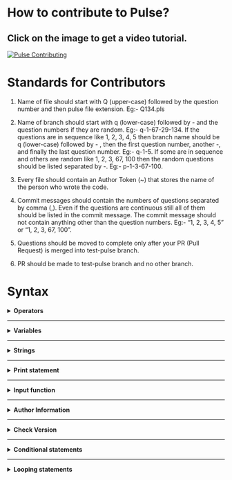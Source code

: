 # How to contribute to Pulse?

## Click on the image to get a video tutorial.

[![Pulse Contributing](https://img.youtube.com/vi/tG_y5o9qkNk/0.jpg)](https://youtu.be/tG_y5o9qkNk)

# Standards for Contributors

1) Name of file should start with Q (upper-case) followed by the question number and then pulse file extension. Eg:- Q134.pls

2) Name of branch should start with q (lower-case) followed by - and the question numbers if they are random. Eg:- q-1-67-29-134. If the questions are in sequence like 1, 2, 3, 4, 5 then branch name should be q (lower-case) followed by - , then the first question number, another -, and finally the last question number. Eg:- q-1-5. If some are in sequence and others are random like 1, 2, 3, 67, 100 then the random questions should be listed separated by -. Eg:- p-1-3-67-100.

3) Every file should contain an Author Token (~) that stores the name of the person who wrote the code.

4) Commit messages should contain the numbers of questions separated by comma (,). Even if the questions are continuous still all of them should be listed in the commit message. The commit message should not contain anything other than the question numbers. Eg:- “1, 2, 3, 4, 5” or “1, 2, 3, 67, 100”.

5) Questions should be moved to complete only after your PR (Pull Request) is merged into test-pulse branch.

6) PR should be made to test-pulse branch and no other branch.

# Syntax

<details>
  <summary><b>Operators</b></summary>

  ### Arithmetic operators

  1) Addition operator (+):-

  ```console
  1 + 2
  ```
  <b>Result = 3</b>

  2) Subtraction operator (-):-

  ```console
  1 - 2
  ```
  <b>Result = -1</b>

  3) Multiplication operator (*):-

  ```console
  1 * 2
  ```
  <b>Result = 2</b>

  4) Division operator (/):-

  ```console
  1 / 2
  ```
  <b>Result = 0.5</b>

  5) Modulo operator (%):-

  ```console
  1 % 2
  ```
  <b>Result = 1</b>

  6) Power operator (^):-

  ```console
  2 ^ 3
  ```
  <b>Result = 8</b>

  ### Relational operator

  1) Less than (<):-

  ```console
  1 < 2
  ```
  <b>Result = true</b>

  2) Greater than (>):-

  ```console
  1 > 2
  ```
  <b>Result = false</b>

  3) Equal to (==):-
  ```console
  1 == 2
  ```
  <b>Result = false</b>

  4) Less than equal to (<=):-
  ```console
  1 <= 2
  ```
  <b>Result = true</b>

  5) Greater than equal to (>=):-
  ```console
  1 >= 2
  ```
  <b>Result = false</b>

  6) Not equal to (!=):-
  ```console
  1 != 2
  ```
  <b>Result = true</b>

  ### Assignment operator

  ```console
  a = 1
  ```
  <b>Note: Further details about assignment can be found in the variables section.</b>

  ### Logical operator

  1) Not operator (!):-
  ```console
  !true
  ```
  <b>Result = false</b>

  2) And operator (and):-
  ```console
  (1 < 2) and (3 > 4)
  ```
  <b>Result = false</b>

  3) Or operator (or):-
  ```console
  (1 < 2) or (3 > 4)
  ```
  <b>Result = true</b>

</details>

<hr />

<details>
  <summary><b>Variables</b></summary>

  ### Declaring a variable

  ```console
  var a
  ```
  <b>Note: Here a is name of variable.</b>

  ### Initializing a variable

  ```console
  var a = 2
  ```
  <b>Note: Here a is name of variable and it gets a value of 2.</b>

  ### Assigning value to a variable

  ```console
  a = 3
  ```
  <b>Note: Here a is name of variable, we also assume here that a is declared earler in the code.</b>
</details>

<hr />

<details>
  <summary><b>Strings</b></summary>

  ### Initializing a string variable

  ```console
  var a = "Hello"
  ```
  <b>Note: Strings should be enclosed within double quotes (" ") in pulse, single quotes (' ') are not supported yet.</b>

  ### String operations

  1) String equality:-

  ```console
  "hello" == "hello"
  ```
  <b>Result = true</b>

  2) String concatenation:-
  ```console
  "hello" + " world"
  ```
  <b>Result = hello world</b>

  3) String multiplication:-
  ```console
  "hello" * 2
  ```
  <b>Result = hellohello</b>
  <br><br>
  <b>Note: The order of the operands is trivial, 2 * "hello" and "hello" * 2 will produce same results.</b>

  4) String indexing:-
  ```console
  var a = "hello"
  var b = a % 1
  print(b)
  ```
  <b>Result = e</b>
  <br><br>
  <b>Note: Negative indexing like python is not allowed, indexes start at 0 and go to the length of string - 1.</b>

  5) Check string end:-
  ```
  console
  var a = "hello"
  var i = 0
  while((a % i) != "~"):
      i = i + 1
  print(i)
  ```
  <b>Result = 5</b>
  <br><br>
  <b>Note: ~ is the string ending character, using that the string end can be found.</b>

</details>

<hr />

<details>
  <summary><b>Print statement</b></summary>

  ### Syntax of print statement

  ```console
  print("Hello World")
  ```

  <b>Result = Hello World</b>

  ### Syntax of print statement not ending with "\n"

  ```console
  print("Hello", "+")
  print("World")
  ```

  <b>Result = Hello+World</b>

</details>

<hr />

<details>
  <summary><b>Input function</b></summary>

  ### Syntax of input function

  ```console
  var a = input("Enter something: ")
  ```

  <b>Enter something: Hello World</b>

  ### Syntax of input function for integer input

  ```console
  var a = input("Enter an integer: ", "i")
  ```

  <b>Result = Enter an integer: 12</b>

	### Syntax of input function for floating point input

  ```console
  var a = input("Enter a floating point: ", "f")
  ```

  <b>Result = Enter an floating point: 3.14159</b>

	### Syntax of input function for string input

  ```console
  var a = input("Enter a string: ", "s")
  ```

  <b>Result = Enter a string: Hello World</b>

	<b>Note: The default type of input function takes (first example in this section) takes string input by default.</b>

</details>

<hr />

<details>
  <summary><b>Author Information</b></summary>

  ### Adding author name

  ```console
  ~ Iron Man
  print("Hello World")
  ```

  <b>Note: '~' is called the author token in pulse.</b>

  ### Checking author name

  ```console
  user@programmer:~$ pulse hello.pls author

  **File**: hello.pls

  Author
  ======
  Iron Man
  ```
</details>

<hr />

<details>
  <summary><b>Check Version</b></summary>

  ### Check pulse version

  ```console
  user@programmer:~$ pulse version

  Pulse version
  =============
  v0.0.1

  ```

</details>

<hr />

<details>
  <summary><b>Conditional statements</b></summary>

  ### If statement

  ```console
  if(1 < 2):
    print("1 is less than 2")
    print("Inside if")
  ```
  <b>Result:<br>
    1 is less than 2 <br>
    Inside if
  </b>
  <br><br>
  <b>Note: In pulse, for creating blocks indentation is used (like Python). A block begins with : and every line that is indented (one tab to the right) of the immediately above block is part of that block. To put a statement outside of a block, it should be unindented (one tab backwards, indentation becomes equal to the immediate upper block).</b>

  ### If-else statement

  ```console
  if(1 > 2):
    print("1 is greater than 2")
  else:
    print("1 is lesser than 2")
  ```
  <b>Result: 1 is lesser than 2</b>


  ### Nested if-else statement

  ```console
  if(1 > 2):
    print("1 is greater than 2")
  else:
    if(1 < 2):
      print("1 is lesser than 2")
    else:
      print("There is some error")
  ```
  <b>Result: 1 is lesser than 2</b>
</details>

<hr />

<details>
  <summary><b>Looping statements</b></summary>

  ### While statement

  ```console
  var i = 0
  while(i < 10):
     print(i)
     i = i + 1
  ```
  <b>Result:<br>
  0 <br>
  1 <br>
  2 <br>
  3 <br>
  4 <br>
  5 <br>
  6 <br>
  7 <br>
  8 <br>
  9 <br>
  </b>

</details>
